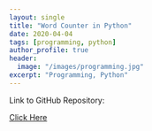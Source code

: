 ```yaml
---
layout: single
title: "Word Counter in Python"
date: 2020-04-04
tags: [programming, python]
author_profile: true
header:
  image: "/images/programming.jpg"
excerpt: "Programming, Python"
---
```

Link to GitHub Repository:

[Click Here](https://github.com/davidsuffolk/Python-Word-Counter)
